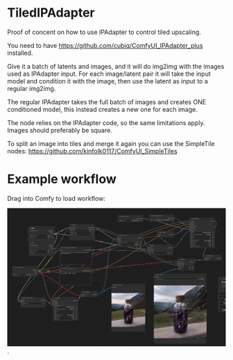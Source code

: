
# TiledIPAdapter

Proof of concent on how to use IPAdapter to control tiled upscaling. 

You need to have https://github.com/cubiq/ComfyUI_IPAdapter_plus installed.

Give it a batch of latents and images, and it will do img2img with the images used as IPAdapter input. For each image/latent pair it will take the input model and condition it with the image, then use the latent as input to a regular img2img. 

The regular IPAdapter takes the full batch of images and creates ONE conditioned model, this instead creates a new one for each image.

The node relies on the IPAdapter code, so the same limitations apply. Images should preferably be square.

To split an image into tiles and merge it again you can use the SimpleTile nodes: https://github.com/kinfolk0117/ComfyUI_SimpleTiles


# Example workflow
Drag into Comfy to load workflow:

![Image showing an example workflow](out.png "Example workflow").

